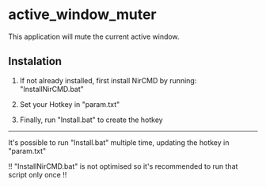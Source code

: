 # active_window_muter
This application will mute the current active window.

## Instalation
1) If not already installed, first install NirCMD by running: "InstallNirCMD.bat"

2) Set your Hotkey in "param.txt"

3) Finally, run "Install.bat" to create the hotkey

----

It's possible to run "Install.bat" multiple time, updating the hotkey in "param.txt"

!! "InstallNirCMD.bat" is not optimised so it's recommended to run that script only once !!
